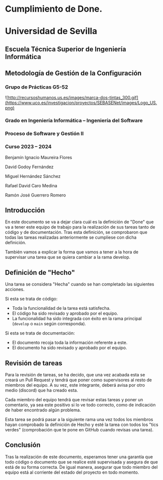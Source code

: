 # Cumplimiento de Done. 


# Universidad de Sevilla  
  
  

## Escuela Técnica Superior de Ingeniería Informática
  

## **Metodología de Gestión de la Configuración**
  

### **Grupo de Prácticas G5-52**

  

  

![http://recursoshumanos.us.es/images/marca-dos-tintas_300.gif](https://www.uco.es/investigacion/proyectos/SEBASENet/images/Logo_US.png)

  

### Grado en Ingeniería Informática – Ingeniería del Software
  

### Proceso de Software y Gestión II


### Curso 2023 – 2024

Benjamín Ignacio Maureira Flores

David Godoy Fernández

Miguel Hernández Sánchez

Rafael David Caro Medina

Ramón José Guerrero Romero

## Introducción
En este documento se va a dejar clara cuál es la definición de "Done" que va a tener este equipo de trabajo para la realización de sus tareas tanto de código y de documentación. Tras esta definición, se comprobaron que todas las tareas realizadas anteriormente se cumpliese con dicha definición.

También vamos a explicar la forma que vamos a tener a la hora de supervisar una tarea que se quiera cambiar a la rama develop.

## Definición de "Hecho"
Una tarea se considera "Hecha" cuando se han completado las siguientes acciones.

Si esta se trata de código:
- Toda la funcionalidad de la tarea está satisfecha.
- El código ha sido revisado y aprobado por el equipo.
- La funcionalidad ha sido integrada con éxito en la rama principal (`develop` o `main` según corresponda).

Si esta se trata de documentación:
- El documento recoja toda la información referente a este.
- El documento ha sido revisado y aprobado por el equipo.

## Revisión de tareas
Para la revisión de tareas, se ha decido, que una vez acabada esta se creará un Pull Request y tendrá que poner como supervisores al resto de miembros del equipo. A su vez, este integrante, deberá avisa por otro medio (discord) que ha creado esta.

Cada miembro del equipo tendrá que revisar estas tareas y poner un comentario, ya sea este positivo si lo ve todo correcto, como de indicación de haber encontrado algún problema.

Esta tarea se podrá pasar a la siguiente rama una vez todos los miembros hayan comprobado la definición de Hecho y esté la tarea con todos los "tics verdes" (comprobación que te pone en GitHub cuando revisas una tarea).

## Conclusión
Tras la realización de este documento, esperamos tener una garantía que todo código o documento que se realice esté supervisada y asegura de que está de su forma correcta. De igual manera, asegurar que todo miembro del equipo está al corriente del estado del proyecto en todo momento.

